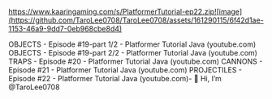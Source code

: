 https://www.kaaringaming.com/s/PlatformerTutorial-ep22.zip![image](https://github.com/TaroLee0708/TaroLee0708/assets/161290115/6f42d1ae-1153-46a9-9dd7-0eb968cbe8d4)


OBJECTS - Episode #19-part 1/2 - Platformer Tutorial Java (youtube.com)
OBJECTS - Episode #19-part 2/2 - Platformer Tutorial Java (youtube.com)
TRAPS - Episode #20 - Platformer Tutorial Java (youtube.com)
CANNONS - Episode #21 - Platformer Tutorial Java (youtube.com)
PROJECTILES - Episode #22 - Platformer Tutorial Java (youtube.com)- 👋 Hi, I’m @TaroLee0708

